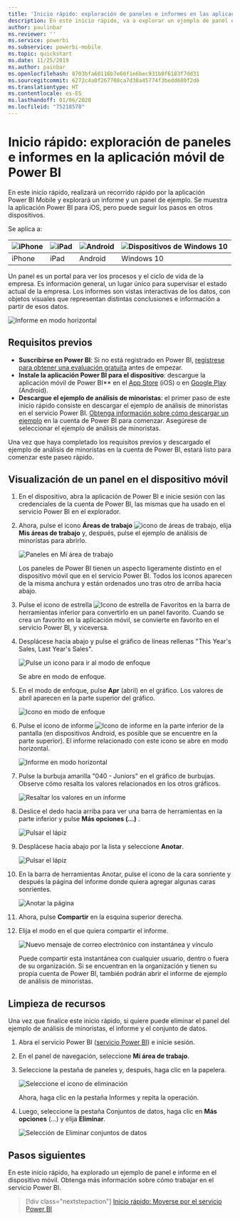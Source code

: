 ```yaml
---
title: 'Inicio rápido: exploración de paneles e informes en las aplicaciones móviles'
description: En este inicio rápido, va a explorar un ejemplo de panel e informe en las aplicaciones móviles de Power BI.
author: paulinbar
ms.reviewer: ''
ms.service: powerbi
ms.subservice: powerbi-mobile
ms.topic: quickstart
ms.date: 11/25/2019
ms.author: painbar
ms.openlocfilehash: 8703bfa60116b7e60f1e6bec931b0f6183f7dd31
ms.sourcegitcommit: 6272c4a0f267708ca7d38a45774f3bedd680f2d6
ms.translationtype: HT
ms.contentlocale: es-ES
ms.lasthandoff: 01/06/2020
ms.locfileid: "75218578"
---
```

# <a name="quickstart-explore-dashboards-and-reports-in-the-power-bi-mobile-apps"></a>Inicio rápido: exploración de paneles e informes en la aplicación móvil de Power BI
En este inicio rápido, realizará un recorrido rápido por la aplicación Power BI Mobile y explorará un informe y un panel de ejemplo. Se muestra la aplicación Power BI para iOS, pero puede seguir los pasos en otros dispositivos.

Se aplica a:

| ![iPhone](./media/mobile-apps-quickstart-view-dashboard-report/iphone-logo-30-px.png) | ![iPad](./media/mobile-apps-quickstart-view-dashboard-report/ipad-logo-30-px.png) | ![Android](./media/mobile-apps-quickstart-view-dashboard-report/android-logo-30-px.png) | ![Dispositivos de Windows 10](./media/mobile-apps-quickstart-view-dashboard-report/win-10-logo-30-px.png) |
|:--- |:--- |:--- |:--- |
| iPhone | iPad | Android | Windows 10 |

Un panel es un portal para ver los procesos y el ciclo de vida de la empresa. Es información general, un lugar único para supervisar el estado actual de la empresa. Los informes son vistas interactivas de los datos, con objetos visuales que representan distintas conclusiones e información a partir de esos datos. 

![Informe en modo horizontal](././media/mobile-apps-quickstart-view-dashboard-report/power-bi-android-quickstart-report.png)

## <a name="prerequisites"></a>Requisitos previos

* **Suscribirse en Power BI**: Si no está registrado en Power BI, [regístrese para obtener una evaluación gratuita](https://app.powerbi.com/signupredirect?pbi_source=web) antes de empezar.
* **Instale la aplicación Power BI para el dispositivo**: descargue la aplicación móvil de Power BI** en el [App Store](https://apps.apple.com/app/microsoft-power-bi/id929738808) (iOS) o en [Google Play](https://play.google.com/store/apps/details?id=com.microsoft.powerbim&amp;amp;clcid=0x409) (Android).
* **Descargue el ejemplo de análisis de minoristas**: el primer paso de este inicio rápido consiste en descargar el ejemplo de análisis de minoristas en el servicio Power BI. [Obtenga información sobre cómo descargar un ejemplo](./mobile-apps-download-samples.md) en la cuenta de Power BI para comenzar. Asegúrese de seleccionar el ejemplo de análisis de minoristas.

Una vez que haya completado los requisitos previos y descargado el ejemplo de análisis de minoristas en la cuenta de Power BI, estará listo para comenzar este paseo rápido.

## <a name="view-a-dashboard-on-your-mobile-device"></a>Visualización de un panel en el dispositivo móvil
1. En el dispositivo, abra la aplicación de Power BI e inicie sesión con las credenciales de la cuenta de Power BI, las mismas que ha usado en el servicio Power BI en el explorador.
 
1. Ahora, pulse el icono **Áreas de trabajo** ![icono de áreas de trabajo](./media/mobile-apps-quickstart-view-dashboard-report/power-bi-iphone-workspaces-button.png), elija **Mis áreas de trabajo** y, después, pulse el ejemplo de análisis de minoristas para abrirlo.

    ![Paneles en Mi área de trabajo](./media/mobile-apps-quickstart-view-dashboard-report/power-bi-android-quickstart-dashboard.png)
   
    Los paneles de Power BI tienen un aspecto ligeramente distinto en el dispositivo móvil que en el servicio Power BI. Todos los iconos aparecen de la misma anchura y están ordenados uno tras otro de arriba hacia abajo.

5. Pulse el icono de estrella ![Icono de estrella de Favoritos](./media/mobile-apps-quickstart-view-dashboard-report/power-bi-android-quickstart-favorite-icon.png) en la barra de herramientas inferior para convertirlo en un panel favorito. Cuando se crea un favorito en la aplicación móvil, se convierte en favorito en el servicio Power BI, y viceversa.

6. Desplácese hacia abajo y pulse el gráfico de líneas rellenas "This Year's Sales, Last Year's Sales".

    ![Pulse un icono para ir al modo de enfoque](./media/mobile-apps-quickstart-view-dashboard-report/power-bi-android-quickstart-tap-tile-fave.png)

    Se abre en modo de enfoque.

7. En el modo de enfoque, pulse **Apr** (abril) en el gráfico. Los valores de abril aparecen en la parte superior del gráfico.

    ![Icono en modo de enfoque](./media/mobile-apps-quickstart-view-dashboard-report/power-bi-android-quickstart-tile-focus.png)

8. Pulse el icono de informe ![Icono de informe](./media/mobile-apps-quickstart-view-dashboard-report/power-bi-android-quickstart-report-icon.png) en la parte inferior de la pantalla (en dispositivos Android, es posible que se encuentre en la parte superior). El informe relacionado con este icono se abre en modo horizontal.

    ![Informe en modo horizontal](././media/mobile-apps-quickstart-view-dashboard-report/power-bi-android-quickstart-report.png)

9. Pulse la burbuja amarilla "040 - Juniors" en el gráfico de burbujas. Observe cómo resalta los valores relacionados en los otros gráficos. 

    ![Resaltar los valores en un informe](./media/mobile-apps-quickstart-view-dashboard-report/power-bi-android-quickstart-cross-highlight.png)

10. Deslice el dedo hacia arriba para ver una barra de herramientas en la parte inferior y pulse **Más opciones (...)** .

    ![Pulsar el lápiz](./media/mobile-apps-quickstart-view-dashboard-report/power-bi-android-quickstart-tap-pencil.png)


11. Desplácese hacia abajo por la lista y seleccione **Anotar**.

    ![Pulsar el lápiz](./media/mobile-apps-quickstart-view-dashboard-report/power-bi-android-quickstart-tap-pencil2.png)

12. En la barra de herramientas Anotar, pulse el icono de la cara sonriente y después la página del informe donde quiera agregar algunas caras sonrientes.
 
    ![Anotar la página](./media/mobile-apps-quickstart-view-dashboard-report/power-bi-android-quickstart-annotate.png)

13. Ahora, pulse **Compartir** en la esquina superior derecha.

14. Elija el modo en el que quiera compartir el informe.  

    ![Nuevo mensaje de correo electrónico con instantánea y vínculo](./media/mobile-apps-quickstart-view-dashboard-report/power-bi-android-quickstart-send-snapshot.png)

    Puede compartir esta instantánea con cualquier usuario, dentro o fuera de su organización. Si se encuentran en la organización y tienen su propia cuenta de Power BI, también podrán abrir el informe de ejemplo de análisis de minoristas.

## <a name="clean-up-resources"></a>Limpieza de recursos

Una vez que finalice este inicio rápido, si quiere puede eliminar el panel del ejemplo de análisis de minoristas, el informe y el conjunto de datos.

1. Abra el servicio Power BI ([servicio Power BI](https://app.powerbi.com)) e inicie sesión.

2. En el panel de navegación, seleccione **Mi área de trabajo**.

3. Seleccione la pestaña de paneles y, después, haga clic en la papelera.

    ![Seleccione el icono de eliminación](./media/mobile-apps-quickstart-view-dashboard-report/power-bi-android-quickstart-delete-retail.png)

    Ahora, haga clic en la pestaña Informes y repita la operación.

4. Luego, seleccione la pestaña Conjuntos de datos, haga clic en **Más opciones** (...) y elija **Eliminar**. 


    ![Selección de Eliminar conjuntos de datos](./media/mobile-apps-quickstart-view-dashboard-report/power-bi-android-quickstart-delete-retail-datasets.png)

## <a name="next-steps"></a>Pasos siguientes

En este inicio rápido, ha explorado un ejemplo de panel e informe en el dispositivo móvil. Obtenga más información sobre cómo trabajar en el servicio Power BI. 

> [!div class="nextstepaction"]
> [Inicio rápido: Moverse por el servicio Power BI](../end-user-experience.md)

